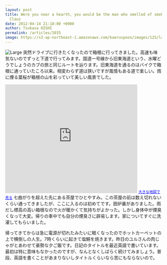 ```yaml
---
layout: post
title: Were you near a hearth, you would be the man who smelled of smoke than Santa
  Claus
date: 2012-04-14 21:18:00 +0900
author: Tsukasa OISHI
permalink: /articles/1015
image: https://s3-ap-northeast-1.amazonaws.com/kaeruspoon/images/125/large.JPG?1334405867
---
```


![Large](https://s3-ap-northeast-1.amazonaws.com/kaeruspoon/images/125/large.JPG?1334405867)
突然ドライブに行きたくなったので箱根に行ってきました。高速も味気ないのでずっと下道で行ってみます。国道一号線から旧東海道という、水曜どうでしょうのカブの旅と同じルートを辿ります。旧東海道を通るのはバイクで箱根に通っていたころ以来。相変わらず道は狭いですが風情もある道で楽しい。雨に煙る葉桜が箱根の山を彩っていて美しい風景でした。
<iframe width="425" height="350" frameborder="0" scrolling="no" marginheight="0" marginwidth="0" src="http://maps.google.co.jp/maps?q=%E4%B8%83%E6%9B%B2%E3%81%8C%E3%82%8A&amp;hl=ja&amp;ie=UTF8&amp;sll=34.731313,138.058317&amp;sspn=0.050012,0.104628&amp;brcurrent=3,0x6019a29216863937:0x505e000f170f4cf5,0&amp;hnear=&amp;t=m&amp;hq=%E4%B8%83%E6%9B%B2%E3%81%8C%E3%82%8A&amp;ll=35.208915,139.059674&amp;spn=0.006215,0.013078&amp;output=embed"></iframe>
<small><a href="http://maps.google.co.jp/maps?q=%E4%B8%83%E6%9B%B2%E3%81%8C%E3%82%8A&amp;hl=ja&amp;ie=UTF8&amp;sll=34.731313,138.058317&amp;sspn=0.050012,0.104628&amp;brcurrent=3,0x6019a29216863937:0x505e000f170f4cf5,0&amp;hnear=&amp;t=m&amp;hq=%E4%B8%83%E6%9B%B2%E3%81%8C%E3%82%8A&amp;ll=35.208915,139.059674&amp;spn=0.006215,0.013078&amp;source=embed" style="color:#0000FF;text-align:left">大きな地図で見る</a></small>
七曲がりを超えた先にある茶屋でひとやすみ。この茶屋の前は数え切れないくらい通ってきましたが、ここに入るのは初めてです。囲炉裏がありました。雨だし標高の高い箱根なので火が暖かくて気持ちがよかった。しかし身体中が煙臭くなって大変。帰りの車中でも自分の煙臭さに辟易します。家についてすぐに洗濯してもらいました。

帰ってきてからは急に電源が切れたみたいに眠くなったのでホットカーペットの上で横倒しの人生。7時くらいに起きて塩鯖を焼きます。昨日のユルさんの肉じゃがとあわせて豪勢な夕ご飯です。日記のタイトルを最近英語で書いています。最初は特に意味もなかったのですが、なんとなくしばらく続けてみましょう。普段、英語を書くことがあまりないしタイトルくらいなら苦にもならないので。

